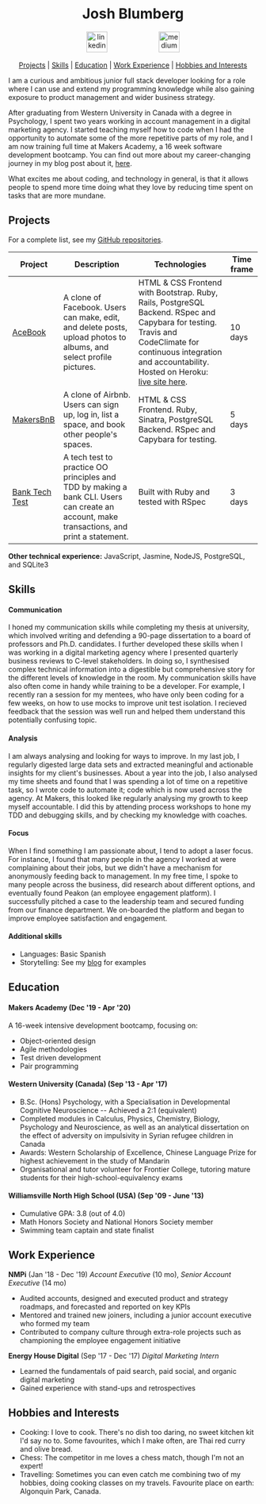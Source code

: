 <div align="center">

# Josh Blumberg

<a href="https://www.linkedin.com/in/josh-blumberg/">
<img src="https://www.iconfinder.com/data/icons/free-social-icons/67/linkedin_circle_color-512.png" alt="linkedin" hspace="50" height="42" width="42"></a>

<a href="https://medium.com/@jlblumberg">
<img src="https://cdn1.iconfinder.com/data/icons/social-media-circle-7/512/Circled_Medium_svg5-512.png" alt="medium" hspace="50" height="42" width="42"></a>

[Projects](#projects) | [Skills](#skills) | [Education](#education) | [Work Experience](#work-experience) | [Hobbies and Interests](#hobbies-and-interests) 

</div>

I am a curious and ambitious junior full stack developer looking for a role where I can use and extend my programming knowledge while also gaining exposure to product management and wider business strategy.

After graduating from Western University in Canada with a degree in Psychology, I spent two years working in account management in a digital marketing agency. I started teaching myself how to code when I had the opportunity to automate some of the more repetitive parts of my role, and I am now training full time at Makers Academy, a 16 week software development bootcamp. You can find out more about my career-changing journey in my blog post about it, [here](https://blog.makersacademy.com/bad-days-learning-to-code-and-gaining-control-422936255bb7). 

What excites me about coding, and technology in general, is that it allows people to spend more time doing what they love by reducing time spent on tasks that are more mundane.

## Projects

For a complete list, see my [GitHub repositories](https://github.com/jlblumberg?tab=repositories).

| Project   | Description | Technologies |  Time frame |
|---        |---          |---           |---          |
|[AceBook](https://github.com/Peter2-71828/aceBook-PingPong) | A clone of Facebook. Users can make, edit, and delete posts, upload photos to albums, and select profile pictures. | HTML & CSS Frontend with Bootstrap. Ruby, Rails, PostgreSQL Backend. RSpec and Capybara for testing. Travis and CodeClimate for continuous integration and accountability. Hosted on Heroku: [live site here](https://acebook-pingpong.herokuapp.com/).| 10 days |
|[MakersBnB](https://github.com/Kefuri/MakersBnB) | A clone of Airbnb. Users can sign up, log in, list a space, and book other people's spaces. | HTML & CSS Frontend. Ruby, Sinatra, PostgreSQL Backend. RSpec and Capybara for testing. | 5 days |
|[Bank Tech Test](https://github.com/jlblumberg/bank-tech-test) | A tech test to practice OO principles and TDD by making a bank CLI. Users can create an account, make transactions, and print a statement. | Built with Ruby and tested with RSpec | 3 days |

**Other technical experience:** 
JavaScript, Jasmine, NodeJS, PostgreSQL, and SQLite3

## Skills

#### Communication

I honed my communication skills while completing my thesis at university, which involved writing and defending a 90-page dissertation to a board of professors and Ph.D. candidates. I further developed these skills when I was working in a digital marketing agency where I presented quarterly business reviews to C-level stakeholders. In doing so, I synthesised complex technical information into a digestible but comprehensive story for the different levels of knowledge in the room. My communication skills have also often come in handy while training to be a developer. For example, I recently ran a session for my mentees, who have only been coding for a few weeks, on how to use mocks to improve unit test isolation. I recieved feedback that the session was well run and helped them understand this potentially confusing topic. 

#### Analysis

I am always analysing and looking for ways to improve. In my last job, I regularly digested large data sets and extracted meaningful and actionable insights for my client's businesses. About a year into the job, I also analysed my time sheets and found that I was spending a lot of time on a repetitive task, so I wrote code to automate it; code which is now used across the agency. At Makers, this looked like regularly analysing my growth to keep myself accountable. I did this by attending process workshops to hone my TDD and debugging skills, and by checking my knowledge with coaches.

#### Focus

When I find something I am passionate about, I tend to adopt a laser focus. For instance, I found that many people in the agency I worked at were complaining about their jobs, but we didn't have a mechanism for anonymously feeding back to management. In my free time, I spoke to many people across the business, did research about different options, and eventually found Peakon (an employee engagement platform). I successfully pitched a case to the leadership team and secured funding from our finance department. We on-boarded the platform and began to improve employee satisfaction and engagement.

#### Additional skills

 - Languages: Basic Spanish
 - Storytelling: See my [blog](https://medium.com/@jlblumberg) for examples
 
## Education

#### Makers Academy (Dec '19 - Apr '20)

A 16-week intensive development bootcamp, focusing on:

- Object-oriented design
- Agile methodologies
- Test driven development
- Pair programming

#### Western University (Canada) (Sep '13 - Apr '17)

- B.Sc. (Hons) Psychology, with a Specialisation in Developmental Cognitive Neuroscience -- Achieved a 2:1 (equivalent)
- Completed modules in Calculus, Physics, Chemistry, Biology, Psychology and Neuroscience, as well as an analytical
  dissertation on the effect of adversity on impulsivity in Syrian refugee children in Canada
- Awards: Western Scholarship of Excellence, Chinese Language Prize for highest achievement in the study of Mandarin
- Organisational and tutor volunteer for Frontier College, tutoring mature students for their high-school-equivalency exams

#### Williamsville North High School (USA) (Sep '09 - June '13)

- Cumulative GPA: 3.8 (out of 4.0)
- Math Honors Society and National Honors Society member
- Swimming team captain and state finalist

## Work Experience

**NMPi** (Jan '18 - Dec '19)
*Account Executive* (10 mo), *Senior Account Executive* (14 mo)
- Audited accounts, designed and executed product and strategy roadmaps, and forecasted and reported on key KPIs
- Mentored and trained new joiners, including a junior account executive who formed my team
- Contributed to company culture through extra-role projects such as championing the employee engagement initiative

**Energy House Digital** (Sep '17 - Dec '17)
*Digital Marketing Intern*  
- Learned the fundamentals of paid search, paid social, and organic digital marketing
- Gained experience with stand-ups and retrospectives

## Hobbies and Interests
- Cooking: I love to cook. There's no dish too daring, no sweet kitchen kit I'd say no to. Some favourites, which I make often, are Thai red curry and olive bread.
- Chess: The competitor in me loves a chess match, though I'm not an expert!
- Travelling: Sometimes you can even catch me combining two of my hobbies, doing cooking classes on my travels. Favourite place on earth: Algonquin Park, Canada. 
